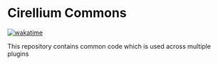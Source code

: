 # Cirellium Commons
[![wakatime](https://wakatime.com/badge/github/Cirellium/cirellium-commons.svg)](https://wakatime.com/badge/github/Cirellium/cirellium-commons)


This repository contains common code which is used across multiple plugins
